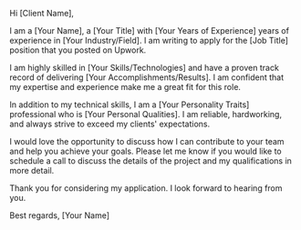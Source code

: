 Hi [Client Name],

I am a [Your Name], a [Your Title] with [Your Years of Experience] years of experience in [Your Industry/Field]. I am writing to apply for the [Job Title] position that you posted on Upwork.

I am highly skilled in [Your Skills/Technologies] and have a proven track record of delivering [Your Accomplishments/Results]. I am confident that my expertise and experience make me a great fit for this role.

In addition to my technical skills, I am a [Your Personality Traits] professional who is [Your Personal Qualities]. I am reliable, hardworking, and always strive to exceed my clients' expectations.

I would love the opportunity to discuss how I can contribute to your team and help you achieve your goals. Please let me know if you would like to schedule a call to discuss the details of the project and my qualifications in more detail.

Thank you for considering my application. I look forward to hearing from you.

Best regards,
[Your Name]
